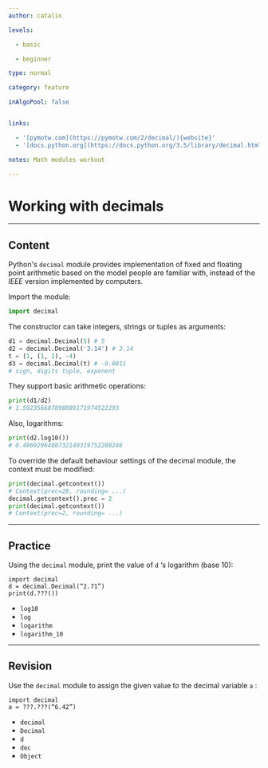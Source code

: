 ```yaml
---
author: catalin

levels:

  - basic

  - beginner

type: normal

category: feature

inAlgoPool: false


links:

  - '[pymotw.com](https://pymotw.com/2/decimal/){website}'
  - '[docs.python.org](https://docs.python.org/3.5/library/decimal.html){website}'

notes: Math modules workout

---
```


# Working with decimals

---
## Content

Python's `decimal` module provides implementation of fixed and floating point arithmetic based on the model people are familiar with, instead of the *IEEE* version implemented by computers.

Import the module:
```python
import decimal
``` 

The constructor can take integers, strings or tuples as arguments:
```python
d1 = decimal.Decimal(5) # 5
d2 = decimal.Decimal('3.14') # 3.14
t = (1, (1, 1), -4)
d3 = decimal.Decimal(t) # -0.0011
# sign, digits tuple, exponent
```
They support basic arithmetic operations:
```python
print(d1/d2)
# 1.592356687898089171974522293

``` 
Also, logarithms:
```python
print(d2.log10())
# 0.4969296480732149319752200246
``` 
To override the default behaviour settings of the decimal module, the context must be modified:
```python
print(decimal.getcontext())
# Context(prec=28, rounding= ...)
decimal.getcontext().prec = 2
print(decimal.getcontext())
# Context(prec=2, rounding= ...)
```

---
## Practice

Using the `decimal` module, print the value of  `d` ‘s logarithm (base 10):
```
import decimal
d = decimal.Decimal(“2.71”)
print(d.???())
```


* `log10` 
* `log` 
* `logarithm` 
* `logarithm_10`

---
## Revision

Use the `decimal` module to assign the given value to the decimal variable `a` :
```
import decimal
a = ???.???(“6.42”)
```


* `decimal` 
* `Decimal` 
* `d` 
* `dec` 
* `Object`

